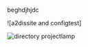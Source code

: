 beghdjhjdc

![a2dissite and configtest]



![directory   projectlamp](https://github.com/NANA-2016/faith/assets/141503408/31296bf8-13af-4de1-bc4d-2f4627f4eda1)
